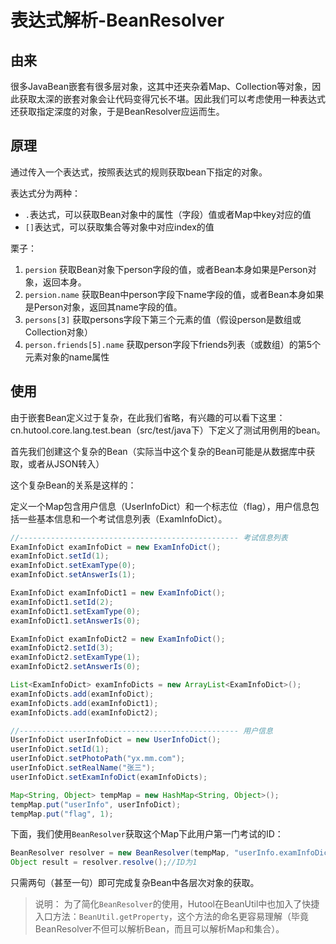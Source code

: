 表达式解析-BeanResolver
===

## 由来

很多JavaBean嵌套有很多层对象，这其中还夹杂着Map、Collection等对象，因此获取太深的嵌套对象会让代码变得冗长不堪。因此我们可以考虑使用一种表达式还获取指定深度的对象，于是BeanResolver应运而生。

## 原理

通过传入一个表达式，按照表达式的规则获取bean下指定的对象。

表达式分为两种：
- `.`表达式，可以获取Bean对象中的属性（字段）值或者Map中key对应的值
- `[]`表达式，可以获取集合等对象中对应index的值

栗子：
1. `persion` 获取Bean对象下person字段的值，或者Bean本身如果是Person对象，返回本身。
2. `persion.name` 获取Bean中person字段下name字段的值，或者Bean本身如果是Person对象，返回其name字段的值。
3. `persons[3]` 获取persons字段下第三个元素的值（假设person是数组或Collection对象）
4. `person.friends[5].name` 获取person字段下friends列表（或数组）的第5个元素对象的name属性

## 使用

由于嵌套Bean定义过于复杂，在此我们省略，有兴趣的可以看下这里：cn.hutool.core.lang.test.bean（src/test/java下）下定义了测试用例用的bean。

首先我们创建这个复杂的Bean（实际当中这个复杂的Bean可能是从数据库中获取，或者从JSON转入）

这个复杂Bean的关系是这样的：

定义一个Map包含用户信息（UserInfoDict）和一个标志位（flag），用户信息包括一些基本信息和一个考试信息列表（ExamInfoDict）。

```java
//------------------------------------------------- 考试信息列表
ExamInfoDict examInfoDict = new ExamInfoDict();
examInfoDict.setId(1);
examInfoDict.setExamType(0);
examInfoDict.setAnswerIs(1);

ExamInfoDict examInfoDict1 = new ExamInfoDict();
examInfoDict1.setId(2);
examInfoDict1.setExamType(0);
examInfoDict1.setAnswerIs(0);

ExamInfoDict examInfoDict2 = new ExamInfoDict();
examInfoDict2.setId(3);
examInfoDict2.setExamType(1);
examInfoDict2.setAnswerIs(0);

List<ExamInfoDict> examInfoDicts = new ArrayList<ExamInfoDict>();
examInfoDicts.add(examInfoDict);
examInfoDicts.add(examInfoDict1);
examInfoDicts.add(examInfoDict2);

//------------------------------------------------- 用户信息
UserInfoDict userInfoDict = new UserInfoDict();
userInfoDict.setId(1);
userInfoDict.setPhotoPath("yx.mm.com");
userInfoDict.setRealName("张三");
userInfoDict.setExamInfoDict(examInfoDicts);

Map<String, Object> tempMap = new HashMap<String, Object>();
tempMap.put("userInfo", userInfoDict);
tempMap.put("flag", 1);
```

下面，我们使用`BeanResolver`获取这个Map下此用户第一门考试的ID：

```java
BeanResolver resolver = new BeanResolver(tempMap, "userInfo.examInfoDict[0].id");
Object result = resolver.resolve();//ID为1
```

只需两句（甚至一句）即可完成复杂Bean中各层次对象的获取。

> 说明：
> 为了简化`BeanResolver`的使用，Hutool在BeanUtil中也加入了快捷入口方法：`BeanUtil.getProperty`，这个方法的命名更容易理解（毕竟BeanResolver不但可以解析Bean，而且可以解析Map和集合）。

